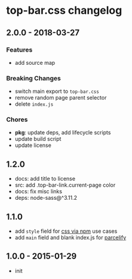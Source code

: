 # top-bar.css changelog

## 2.0.0 - 2018-03-27

### Features
- add source map

### Breaking Changes
- switch main export to `top-bar.css`
- remove random page parent selector
- delete `index.js`

### Chores
- **pkg**: update deps, add lifecycle scripts
- update build script
- update license

## 1.2.0
* docs: add title to license
* src: add .top-bar-link.current-page color
* docs: fix misc links
* deps: node-sass@^3.11.2

## 1.1.0
* add `style` field for [css via npm](https://github.com/sethvincent/css-via-npm/) use cases
* add `main` field and blank index.js for [parcelify](https://github.com/rotundasoftware/parcelify/issues/28)

## 1.0.0 - 2015-01-29
* init
